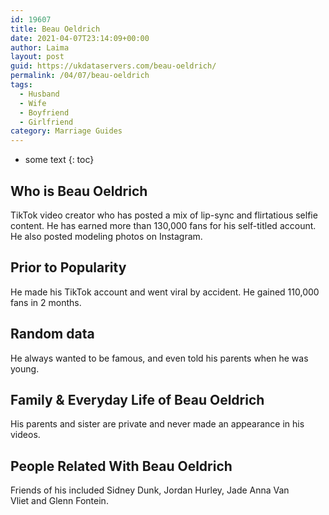 ```yaml
---
id: 19607
title: Beau Oeldrich
date: 2021-04-07T23:14:09+00:00
author: Laima
layout: post
guid: https://ukdataservers.com/beau-oeldrich/
permalink: /04/07/beau-oeldrich
tags:
  - Husband
  - Wife
  - Boyfriend
  - Girlfriend
category: Marriage Guides
---
```


* some text
{: toc}


## Who is Beau Oeldrich
                  
                  
                  
TikTok video creator who has posted a mix of lip-sync and flirtatious selfie content. He has earned more than 130,000 fans for his self-titled account. He also posted modeling photos on Instagram. 
                  
              
            
              
            
                
                
                
## Prior to Popularity
                  
                  
                  
He made his TikTok account and went viral by accident. He gained 110,000 fans in 2 months. 
                  
              
            
              
            
                
                
                
## Random data
                  
                  
                  
He always wanted to be famous, and even told his parents when he was young.
                  
              
            
              
            
                
                
                
## Family & Everyday Life of Beau Oeldrich
                  
                  
                  
His parents and sister are private and never made an appearance in his videos.
                  
              
            
              
            
                
                
                
## People Related With Beau Oeldrich
                  
                  
                  
Friends of his included Sidney Dunk, Jordan Hurley, Jade Anna Van Vliet and Glenn Fontein. 
                  
              
            
              
            
                
              
            
              
              
            
            
              
            
          
          
          